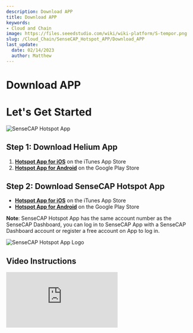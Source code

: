 ```yaml
---
description: Download APP
title: Download APP
keywords:
- Cloud and Chain
image: https://files.seeedstudio.com/wiki/wiki-platform/S-tempor.png
slug: /Cloud_Chain/SenseCAP_Hotspot_APP/Download_APP
last_update:
  date: 02/14/2023
  author: Matthew
---
```


# Download APP


**Let's Get Started**
=====================

![SenseCAP Hotspot App](https://www.sensecapmx.com/wp-content/uploads/2022/07/sensecap-hotspot-app-1.png)

**Step 1: Download Helium App**
-------------------------------

1.  [**Hotspot App for iOS**](https://apps.apple.com/us/app/sensecap-hotspot/id1600051150) on the iTunes App Store
2.  [**Hotspot App for Android**](https://play.google.com/store/apps/details?id=com.sensecapmx.hotspot) on the Google Play Store

**Step 2: Download SenseCAP Hotspot App**
-----------------------------------------

*   ​[**Hotspot App for iOS**](https://apps.apple.com/us/app/sensecap-hotspot/id1600051150) on the iTunes App Store
*   ​[**Hotspot App for Android**](https://play.google.com/store/apps/details?id=com.sensecapmx.hotspot) on the Google Play Store

**Note**: SenseCAP Hotspot App has the same account number as the SenseCAP Dashboard, you can log in to SenseCAP App with a SenseCAP Dashboard account or register a free account on App to log in.

![SenseCAP Hotspot App Logo](https://www.sensecapmx.com/wp-content/uploads/2022/07/SenseCAP.png)

**Video Instructions**
----------------------

<iframe width={560} height={315} src="https://www.youtube.com/embed/VErL5YYujns" title="YouTube video player" frameBorder={0} allow="accelerometer; autoplay; clipboard-write; encrypted-media; gyroscope; picture-in-picture; web-share" allowFullScreen />

<iframe width={560} height={315} src="https://www.youtube.com/embed/raSvjQ7vip4" title="YouTube video player" frameBorder={0} allow="accelerometer; autoplay; clipboard-write; encrypted-media; gyroscope; picture-in-picture; web-share" allowFullScreen />

